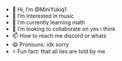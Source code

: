 - 👋 Hi, I’m @MiniYukiq1
- 👀 I’m interested in music
- 🌱 I’m currently learning math
- 💞️ I’m looking to collaborate on yes i think
- 📫 How to reach me discord or whats 
- 😄 Pronouns: idk sorry
- ⚡ Fun fact: that all lies are told by me

<!---
MiniYukiq1/MiniYukiq1 is a ✨ special ✨ repository because its `README.md` (this file) appears on your GitHub profile.
You can click the Preview link to take a look at your changes.
--->
